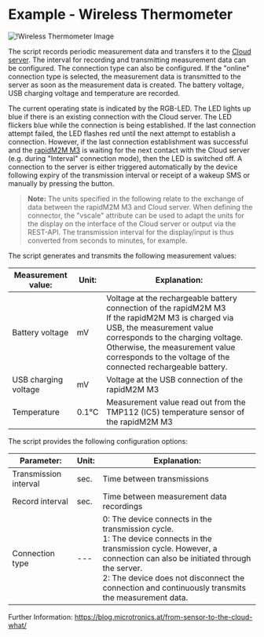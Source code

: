 # Example - Wireless Thermometer

![!Wireless Thermometer Image](https://blog.microtronics.com/wp-content/uploads/2017/06/tutorial-wireless-thermometer.jpg)

The script records periodic measurement data and transfers it to the [Cloud server](https://cloud.microtronics.com). The interval for recording and transmitting measurement data can be configured. The connection type can also be configured. If the "online" connection
type is selected, the measurement data is transmitted to the server as soon as the measurement data is created. The battery voltage, USB charging voltage and temperature are recorded. 

The current operating state is indicated by the RGB-LED.
The LED lights up blue if there is an existing connection with the Cloud server. The LED flickers blue while the connection is being established. If the last connection attempt failed, the LED flashes red until the next attempt to establish
a connection. However, if the last connection establishment was successful and the [rapidM2M M3](https://www.microtronics.com/en/products/rapidM2M_M3.html) is waiting for the next contact with the Cloud server (e.g. during "Interval" connection mode), then the LED is switched off. A connection to the
server is either triggered automatically by the device following expiry of the transmission interval or receipt of a wakeup SMS or manually by pressing the button.

> **Note:** The units specified in the following relate to the exchange of data between the rapidM2M M3 and Cloud
server. When defining the connector, the "vscale" attribute can be used to adapt the units for the display on the
interface of the Cloud server or output via the REST-API. The transmission interval for the display/input is thus
converted from seconds to minutes, for example.



The script generates and transmits the following measurement values:

| Measurement value:   | Unit: | Explanation:                                                                                                                                                                                                                                                                 |
|----------------------|-------|------------------------------------------------------------------------------------------------------------------------------------------------------------------------------------------------------------------------------------------------------------------------------|
| Battery voltage      | mV    | Voltage at the rechargeable battery connection of the rapidM2M M3 </br> If the rapidM2M M3 is charged via USB, the measurement value corresponds to the charging voltage. Otherwise, the measurement value corresponds to the voltage of the connected rechargeable battery. |
| USB charging voltage | mV    | Voltage at the USB connection of the rapidM2M M3                                                                                                                                                                                                                             |
| Temperature          | 0.1°C | Measurement value read out from the TMP112 (IC5) temperature sensor of the rapidM2M M3                                                                                                                                                                                        |





The script provides the following configuration options:

| Parameter:            | Unit: | Explanation:                                                                                                                                                                                                                                                                      |
|-----------------------|-------|-----------------------------------------------------------------------------------------------------------------------------------------------------------------------------------------------------------------------------------------------------------------------------------|
| Transmission interval | sec.  | Time between transmissions                                                                                                                                                                                                                                                        |
| Record interval       | sec.  | Time between measurement data recordings                                                                                                                                                                                                                                          |
| Connection type       | ---   | 0: The device connects in the transmission cycle. </br> 1: The device connects in the transmission cycle. However, a connection can also be initiated through the server. </br> 2: The device does not disconnect the connection and continuously transmits the measurement data.</br> |


Further Information: https://blog.microtronics.at/from-sensor-to-the-cloud-what/
